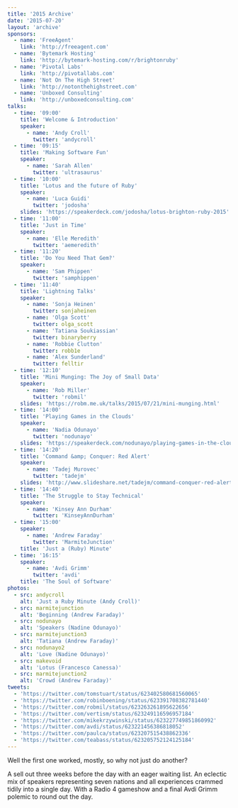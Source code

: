 ```yaml
---
title: '2015 Archive'
date: '2015-07-20'
layout: 'archive'
sponsors:
  - name: 'FreeAgent'
    link: 'http://freeagent.com'
  - name: 'Bytemark Hosting'
    link: 'http://bytemark-hosting.com/r/brightonruby'
  - name: 'Pivotal Labs'
    link: 'http://pivotallabs.com'
  - name: 'Not On The High Street'
    link: 'http://notonthehighstreet.com'
  - name: 'Unboxed Consulting'
    link: 'http://unboxedconsulting.com'
talks:
  - time: '09:00'
    title: 'Welcome & Introduction'
    speaker:
      - name: 'Andy Croll'
        twitter: 'andycroll'
  - time: '09:15'
    title: 'Making Software Fun'
    speaker:
      - name: 'Sarah Allen'
        twitter: 'ultrasaurus'
  - time: '10:00'
    title: 'Lotus and the future of Ruby'
    speaker:
      - name: 'Luca Guidi'
        twitter: 'jodosha'
    slides: 'https://speakerdeck.com/jodosha/lotus-brighton-ruby-2015'
  - time: '11:00'
    title: 'Just in Time'
    speaker:
      - name: 'Elle Meredith'
        twitter: 'aemeredith'
  - time: '11:20'
    title: 'Do You Need That Gem?'
    speaker:
      - name: 'Sam Phippen'
        twitter: 'samphippen'
  - time: '11:40'
    title: 'Lightning Talks'
    speaker:
      - name: 'Sonja Heinen'
        twitter: sonjaheinen
      - name: 'Olga Scott'
        twitter: olga_scott
      - name: 'Tatiana Soukiassian'
        twitter: binaryberry
      - name: 'Robbie Clutton'
        twitter: robb1e
      - name: 'Alex Sunderland'
        twitter: felltir
  - time: '12:10'
    title: 'Mini Munging: The Joy of Small Data'
    speaker:
      - name: 'Rob Miller'
        twitter: 'robmil'
    slides: 'https://robm.me.uk/talks/2015/07/21/mini-munging.html'
  - time: '14:00'
    title: 'Playing Games in the Clouds'
    speaker:
      - name: 'Nadia Odunayo'
        twitter: 'nodunayo'
    slides: 'https://speakerdeck.com/nodunayo/playing-games-in-the-clouds'
  - time: '14:20'
    title: 'Command &amp; Conquer: Red Alert'
    speaker:
      - name: 'Tadej Murovec'
        twitter: 'tadejm'
    slides: 'http://www.slideshare.net/tadejm/command-conquer-red-alert'
  - time: '14:40'
    title: 'The Struggle to Stay Technical'
    speaker:
      - name: 'Kinsey Ann Durham'
        twitter: 'KinseyAnnDurham'
  - time: '15:00'
    speaker:
      - name: 'Andrew Faraday'
        twitter: 'MarmiteJunction'
    title: 'Just a (Ruby) Minute'
  - time: '16:15'
    speaker:
      - name: 'Avdi Grimm'
        twitter: 'avdi'
    title: 'The Soul of Software'
photos:
  - src: andycroll
    alt: 'Just a Ruby Minute (Andy Croll)'
  - src: marmitejunction
    alt: 'Beginning (Andrew Faraday)'
  - src: nodunayo
    alt: 'Speakers (Nadine Odunayo)'
  - src: marmitejunction3
    alt: 'Tatiana (Andrew Faraday)'
  - src: nodunayo2
    alt: 'Love (Nadine Odunayo)'
  - src: makevoid
    alt: 'Lotus (Francesco Canessa)'
  - src: marmitejunction2
    alt: 'Crowd (Andrew Faraday)'
tweets:
  - 'https://twitter.com/tomstuart/status/623402580681560065'
  - 'https://twitter.com/robinboening/status/623391708382781440'
  - 'https://twitter.com/robmil/status/623263261895622656'
  - 'https://twitter.com/vertism/status/623249116596957184'
  - 'https://twitter.com/mikekrzywinski/status/623227749851860992'
  - 'https://twitter.com/avdi/status/623221456386818052'
  - 'https://twitter.com/paulca/status/623207515438862336'
  - 'https://twitter.com/teabass/status/623205752124125184'
---
```


Well the first one worked, mostly, so why not just do another?

A sell out three weeks before the day with an eager waiting list. An eclectic mix of speakers representing seven nations and all experiences crammed tidily into a single day. With a Radio 4 gameshow and a final Avdi Grimm polemic to round out the day.
